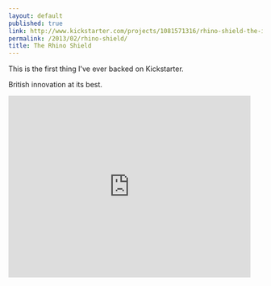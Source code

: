```yaml
---
layout: default
published: true
link: http://www.kickstarter.com/projects/1081571316/rhino-shield-the-impact-resistant-screen-protector
permalink: /2013/02/rhino-shield/
title: The Rhino Shield
---
```


This is the first thing I've ever backed on Kickstarter.

British innovation at its best.

<iframe width="480" height="360" src="http://www.kickstarter.com/projects/1081571316/rhino-shield-the-impact-resistant-screen-protector/widget/video.html" frameborder="0"> </iframe>